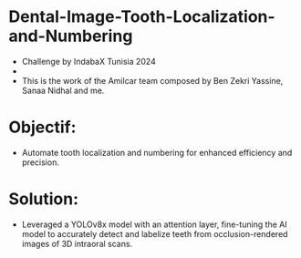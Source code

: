 # Dental-Image-Tooth-Localization-and-Numbering
- Challenge by IndabaX Tunisia 2024
- 
- This is the work of the Amilcar team composed by Ben Zekri Yassine, Sanaa Nidhal and me.

# Objectif: 
  - Automate tooth localization and numbering for enhanced efficiency and precision.
    
# Solution:
  - Leveraged a YOLOv8x model with an attention layer, fine-tuning the AI model to accurately detect and labelize teeth from occlusion-rendered images of 3D intraoral scans.
